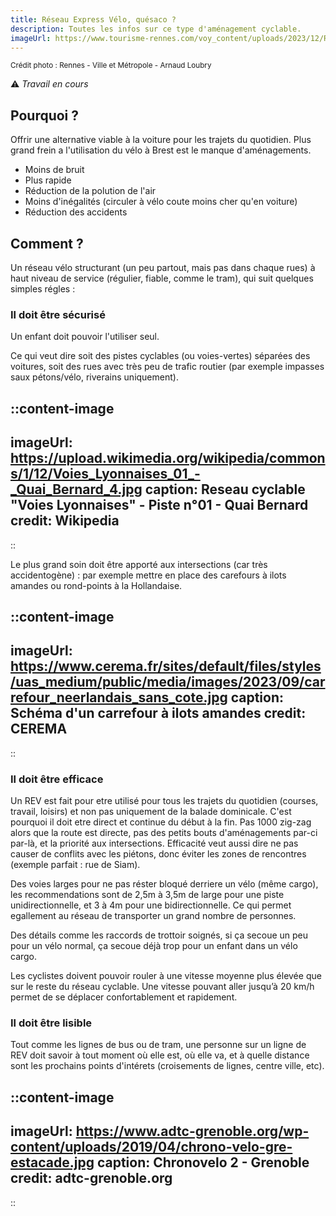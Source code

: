 ```yaml
---
title: Réseau Express Vélo, quésaco ?
description: Toutes les infos sur ce type d'aménagement cyclable.
imageUrl: https://www.tourisme-rennes.com/voy_content/uploads/2023/12/Rev-velo-rennes-1024x683.jpg
---
```

<small>Crédit photo : Rennes - Ville et Métropole - Arnaud Loubry</small>


⚠️ *Travail en cours*

## Pourquoi ?
Offrir une alternative viable à la voiture pour les trajets du quotidien.
Plus grand frein a l'utilisation du vélo à Brest est le manque d'aménagements.

- Moins de bruit
- Plus rapide
- Réduction de la polution de l'air
- Moins d'inégalités (circuler à vélo coute moins cher qu'en voiture)
- Réduction des accidents

## Comment ?
Un réseau vélo structurant (un peu partout, mais pas dans chaque rues) à haut niveau de service (régulier, fiable, comme le tram), qui suit quelques simples régles :
### Il doit être sécurisé
Un enfant doit pouvoir l'utiliser seul.

Ce qui veut dire soit des pistes cyclables (ou voies-vertes) séparées des voitures, soit des rues avec très peu de trafic routier (par exemple impasses saux pétons/vélo, riverains uniquement).

::content-image
---
imageUrl: https://upload.wikimedia.org/wikipedia/commons/1/12/Voies_Lyonnaises_01_-_Quai_Bernard_4.jpg
caption: Reseau cyclable "Voies Lyonnaises" - Piste n°01 - Quai Bernard
credit: Wikipedia
---
::

Le plus grand soin doit être apporté aux intersections (car très accidentogène) : par exemple mettre en place des carefours à ilots amandes ou rond-points à la Hollandaise.

::content-image
---
imageUrl: https://www.cerema.fr/sites/default/files/styles/uas_medium/public/media/images/2023/09/carrefour_neerlandais_sans_cote.jpg
caption: Schéma d'un carrefour à ilots amandes
credit: CEREMA
---
::

### Il doit être efficace
Un REV est fait pour etre utilisé pour tous les trajets du quotidien (courses, travail, loisirs) et non pas uniquement de la balade dominicale. C'est pourquoi il doit etre direct et continue du début à la fin. Pas 1000 zig-zag alors que la route est directe, pas des petits bouts d'aménagements par-ci par-là, et la priorité aux intersections.
Efficacité veut aussi dire ne pas causer de conflits avec les piétons, donc éviter les zones de rencontres (exemple parfait : rue de Siam).

Des voies larges pour ne pas réster bloqué derriere un vélo (même cargo), les recommendations sont de 2,5m à 3,5m de large pour une piste unidirectionnelle, et 3 à 4m pour une bidirectionnelle. Ce qui permet egallement au réseau de transporter un grand nombre de personnes.

Des détails comme les raccords de trottoir soignés, si ça secoue un peu pour un vélo normal, ça secoue déjà trop pour un enfant dans un vélo cargo.

Les cyclistes doivent pouvoir rouler à une vitesse moyenne plus élevée que sur le reste du réseau cyclable. Une vitesse pouvant aller jusqu’à 20 km/h permet de se déplacer confortablement et rapidement. 

### Il doit être lisible
Tout comme les lignes de bus ou de tram, une personne sur un ligne de REV doit savoir à tout moment où elle est, où elle va, et à quelle distance sont les prochains points d'intérets (croisements de lignes, centre ville, etc).

::content-image
---
imageUrl: https://www.adtc-grenoble.org/wp-content/uploads/2019/04/chrono-velo-gre-estacade.jpg
caption: Chronovelo 2 - Grenoble
credit: adtc-grenoble.org
---
::